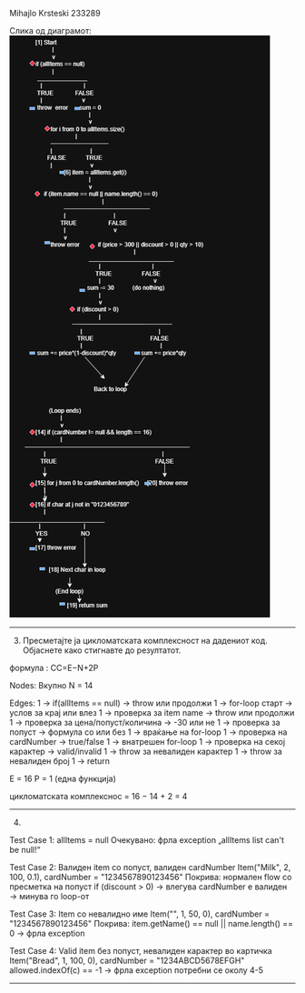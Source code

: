 Mihajlo Krsteski 233289

Слика од диаграмот:
![CFG Diagram](https://github.com/KrsteskiM/SI_2025_lab2_233289/blob/main/CFG.png?raw=true)




--------------------------------------------------------------------------------------------

3. Пресметајте ја цикломатската комплексност на дадениот код. Објаснете како
стигнавте до резултатот.

формула : CC=E−N+2P


Nodes:
Вкупно N = 14

Edges:
1 → if(allItems == null) → throw или продолжи
1 → for-loop старт → услов за крај или влез
1 → проверка за item name → throw или продолжи
1 → проверка за цена/попуст/количина → -30 или не
1 → проверка за попуст → формула со или без
1 → враќање на for-loop
1 → проверка на cardNumber → true/false
1 → внатрешен for-loop
1 → проверка на секој карактер → valid/invalid
1 → throw за невалиден карактер
1 → throw за невалиден број
1 → return

E = 16
P = 1 (една функција)

цикломатската комплекснос =  16 − 14 + 2 = 4

--------------------------------------------------------------------------------------------
4.
Test Case 1: allItems = null
Очекувано: фрла exception „allItems list can't be null!“

Test Case 2: Валиден item со попуст, валиден cardNumber
Item("Milk", 2, 100, 0.1), cardNumber = "1234567890123456"
Покрива: нормален flow со пресметка на попуст
if (discount > 0) → влегува
cardNumber е валиден → минува го loop-от

Test Case 3: Item со невалидно име
Item("", 1, 50, 0), cardNumber = "1234567890123456"
Покрива: item.getName() == null || name.length() == 0 → фрла exception

Test Case 4: Valid item без попуст, невалиден карактер во картичка
Item("Bread", 1, 100, 0), cardNumber = "1234ABCD5678EFGH"
allowed.indexOf(c) == -1 → фрла exception
потребни се околу 4-5

--------------------------------------------------------------------------------------------


